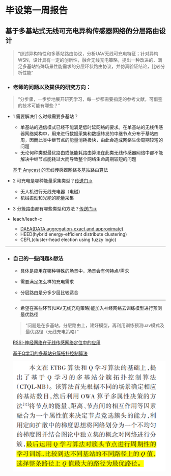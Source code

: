 # 毕设第一周报告

## **基于多基站式无线可充电异构传感器网络的分层路由设计**

> “综述异构特性和多基站路由协议，分析UAV无线可充电特征；针对异构WSN，设计具有一定的创新性，融合无线充电策略，提出一种改进的、满足多基站特殊场景性能需求的分层环状路由协议，并仿真验证结论，比较分析性能”

-  ### **老师的问题以及提供的研究方向：**

>“分步骤，一步步地展开研究学习，每一步都需要指定的参考文献，可借鉴的技术可能有哪些？”

- 1 需要解决什么时候需要多基站？

  - 单基站的通信模式已经不能满足低时延网络的要求。在单基站的无线传感器网络架构中，用来进行数据采集和数据转发的中继节点分布于基站四周，因而此类中继节点的能量消耗极快，由此会造成网络生命周期较短的问题
  - 无论何种类型最优路由或低能耗路由算法在此类无线传感器网络中都不能解决中继节点能耗过大而导致整个网络生命周期较短的问题
  
  [基于 Anycast 的无线传感器网络多基站路由算法]( [https://github.com/HenryChen1/Graduation-design-of-Wireless-sensor-network/blob/master/reference/%E5%9F%BA%E4%BA%8EAnycast%E7%9A%84%E6%97%A0%E7%BA%BF%E4%BC%A0%E6%84%9F%E5%99%A8%E7%BD%91%E7%BB%9C%E5%A4%9A%E5%9F%BA%E7%AB%99%E8%B7%AF%E7%94%B1%E7%AE%97%E6%B3%95_%E6%9E%97%E6%B5%B7%E5%B3%B0.pdf](https://github.com/HenryChen1/Graduation-design-of-Wireless-sensor-network/blob/master/reference/基于Anycast的无线传感器网络多基站路由算法_林海峰.pdf) )


- 2 可充电是哪种能量采集类型？[传送门->]( https://wenku.baidu.com/view/d3d2fda4f524ccbff12184c8.html )

  - 无人机进行无线充电器（电磁）
  - 机械振动和光能的能量采集


- 3 分簇路由都有哪些类型和方法？[传送门->]( https://blog.csdn.net/bbs375/article/details/52057553)
- leach/leach-c
  - [DAEA(DATA aggregation-exact and approximate)]( https://wenku.baidu.com/view/33986a5478563c1ec5da50e2524de518964bd3d3.html )
  - HEED(hybrid energy-efficient distribute clustering)
  - CEFL(cluster-head election using fuzzy logic) 

---

- ### 自己的一些问题&想法
  
  - 具体是应用在哪种特殊的场景中，场景会有何特点/需求
  
  - 需要满足怎么样的充电需求

  - 分层路由是分多少层比较适合
  
    ---
  
    
  
  
  - 希望在某些环节(UAV无线充电策略)能加入神经网络去训练模型进行预测最优路径
  
  > “问题是在多基站，分层路由上，建好模型，再利用训练预测uav模式及最优路径（无线充电策略）”
  
  [RSSI-神经网络在无线传感网络定位中的应用](https://github.com/HenryChen1/Graduation-design-of-Wireless-sensor-network/blob/master/reference/RSSI-神经网络在无线传感网络定位中的应用.pdf)
  
  [基于Q学习的多基站分簇拓扑控制算法](https://github.com/HenryChen1/Graduation-design-of-Wireless-sensor-network/blob/master/reference/基于Q学习的多基站分簇拓扑控制算法.pdf) 
  
  
  
  ![1](https://github.com/HenryChen1/Graduation-design-of-Wireless-sensor-network/blob/master/pic/weekly%20report_1.png?raw=true)
  
  